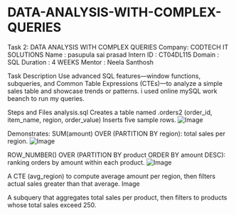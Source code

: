 # DATA-ANALYSIS-WITH-COMPLEX-QUERIES

Task 2: DATA ANALYSIS WITH COMPLEX QUERIES
Company: CODTECH IT SOLUTIONS
Name : pasupula sai prasad
Intern ID : CT04DL115
Domain : SQL
Duration : 4 WEEKS
Mentor : Neela Santhosh

Task Description
Use advanced SQL features—window functions, subqueries, and Common Table Expressions (CTEs)—to analyze a simple sales table and showcase trends or patterns.
i used online mySQL work beanch to run my queries.

Steps and Files
analysis.sql
Creates a table named .orders2 (order_id, item_name, region, order_value) 
Inserts five sample rows.
![Image](https://github.com/user-attachments/assets/fd49b356-734a-4cdd-bc19-58e11617f229)


Demonstrates:
SUM(amount) OVER (PARTITION BY region): total sales per region.
![Image](https://github.com/user-attachments/assets/7ef9b733-822c-4869-8c29-8f3303da1e2a)

ROW_NUMBER() OVER (PARTITION BY product ORDER BY amount DESC): ranking orders by amount within each product.
![Image](https://github.com/user-attachments/assets/1abecdd5-3b0e-42a1-925f-1db2e97087b5)

A CTE (avg_region) to compute average amount per region, then filters actual sales greater than that average.
Image

A subquery that aggregates total sales per product, then filters to products whose total sales exceed 250.
